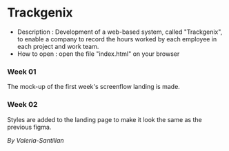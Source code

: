 # Trackgenix
- Description : Development of a web-based system, called "Trackgenix", 
                to enable a company to record the hours worked by each employee in each project and work team. 
- How to open : open the file "index.html" on your browser

### Week 01
The mock-up of the first week's screenflow landing is made.

### Week 02
Styles are added to the landing page to make it look the same as the previous figma. 

_By Valeria-Santillan_
